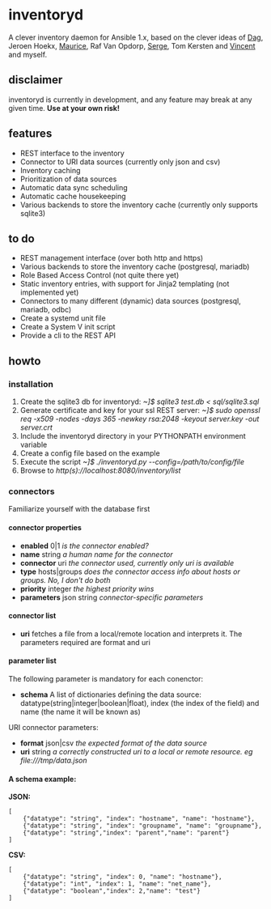# inventoryd
A clever inventory daemon for Ansible 1.x, based on the clever ideas of [Dag](https://github.com/dagwieers), Jeroen Hoekx, [Maurice](https://github.com/mho), Raf Van Opdorp, [Serge](https://github.com/srvg), Tom Kersten and [Vincent](https://github.com/vincentvdk) and myself.
## disclaimer
inventoryd is currently in development, and any feature may break at any given time.
**Use at your own risk!**
## features
+ REST interface to the inventory
+ Connector to URI data sources (currently only json and csv)
+ Inventory caching
+ Prioritization of data sources
+ Automatic data sync scheduling
+ Automatic cache housekeeping
+ Various backends to store the inventory cache (currently only supports sqlite3)

## to do
+ REST management interface (over both http and https)
+ Various backends to store the inventory cache (postgresql, mariadb)
+ Role Based Access Control (not quite there yet)
+ Static inventory entries, with support for Jinja2 templating (not implemented yet)
+ Connectors to many different (dynamic) data sources (postgresql, mariadb, odbc)
+ Create a systemd unit file
+ Create a System V init script
+ Provide a cli to the REST API

## howto
### installation
1. Create the sqlite3 db for inventoryd: *~]$ sqlite3 test.db < sql/sqlite3.sql*
2. Generate certificate and key for your ssl REST server: *~]$ sudo openssl req -x509 -nodes -days 365 -newkey rsa:2048 -keyout server.key -out server.crt*
3. Include the inventoryd directory in your PYTHONPATH environment variable
4. Create a config file based on the example
5. Execute the script *~]$ ./inventoryd.py --config=/path/to/config/file*
6. Browse to *http(s)://localhost:8080/inventory/list*

### connectors
Familiarize yourself with the database first

#### connector properties
- **enabled** 0|1 *is the connector enabled?*
- **name** string *a human name for the connector*
- **connector** uri *the connector used, currently only uri is available*
- **type** hosts|groups *does the connector access info about hosts or groups. No, I don't do both*
- **priority** integer *the highest priority wins*
- **parameters** json string *connector-specific parameters*

#### connector list
- **uri** fetches a file from a local/remote location and interprets it. The parameters required are format and uri

#### parameter list
The following parameter is mandatory for each conenctor:
- **schema** A list of dictionaries defining the data source: datatype(string|integer|boolean|float), index (the index of the field) and name (the name it will be known as)

URI connector parameters:
- **format** json|csv *the expected format of the data source* 
- **uri** string *a correctly constructed uri to a local or remote resource. eg file:///tmp/data.json*

#### A schema example:
**JSON:**

    [
        {"datatype": "string", "index": "hostname", "name": "hostname"},
        {"datatype": "string", "index": "groupname", "name": "groupname"},
        {"datatype": "string","index": "parent","name": "parent"}
    ]
**CSV:**

    [
        {"datatype": "string", "index": 0, "name": "hostname"},
        {"datatype": "int", "index": 1, "name": "net_name"},
        {"datatype": "boolean","index": 2,"name": "test"}
    ]
